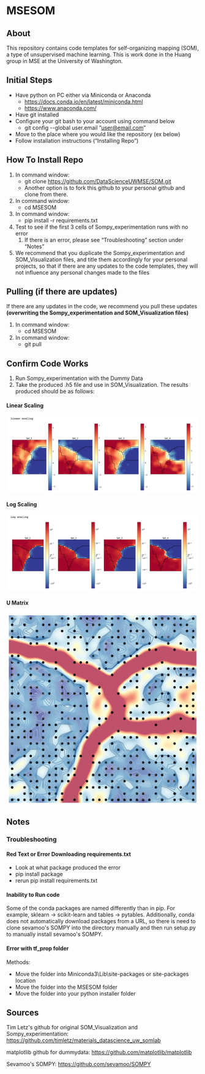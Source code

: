 # MSESOM
## About
This repository contains code templates for self-organizing mapping (SOM), a type of unsupervised machine learning. This is work done in the Huang group in MSE at the University of Washington.

## Initial Steps
- Have python on PC either via Miniconda or Anaconda
  - https://docs.conda.io/en/latest/miniconda.html
  - https://www.anaconda.com/
- Have git installed
- Configure your git bash to your account using command below
  - git config --global user.email ”user@email.com”
- Move to the place where you would like the repository (ex below)
- Follow installation instructions (“Installing Repo”)


## How To Install Repo
1. In command window:
   - git clone https://github.com/DataScienceUWMSE/SOM.git
   - Another option is to fork this github to your personal github and clone from there.
2. In command window:
   - cd MSESOM
3. In command window:
   - pip install -r requirements.txt
4. Test to see if the first 3 cells of Sompy_experimentation runs with no error
   1. If there is an error, please see “Troubleshooting” section under “Notes”
5. We recommend that you duplicate the Sompy_experimentation and SOM_Visualization files, and title them accordingly for your personal projects, so that if there are any updates to the code templates, they will not influence any personal changes made to the files

## Pulling (if there are updates)
If there are any updates in the code, we recommend you pull these updates **(overwriting the Sompy_experimentation and SOM_Visualization files)** 
1. In command window:
   - cd MSESOM
2. In command window:
   - git pull

## Confirm Code Works
1. Run Sompy_experimentation with the Dummy Data
2. Take the produced .h5 file and use in SOM_Visualization. The results produced should be as follows:
#### Linear Scaling
![Linear Scaling](readme_img/Linear_scaling.png)
#### Log Scaling
![Log Scaling](readme_img/Log_scaling.png)
#### U Matrix
![U Matrix](readme_img/U-matrix.png)

## Notes
### Troubleshooting
#### Red Text or Error Downloading requirements.txt
- Look at what package produced the error
- pip install package
- rerun pip install requirements.txt

#### Inability to Run code
Some of the conda packages are named differently than in pip. For example, sklearn -> scikit-learn and tables -> pytables. Additionally, conda does not automatically download packages from a URL, so there is need to clone sevamoo's SOMPY into the directory manually and then run setup.py to manually install sevamoo's SOMPY.

#### Error with tf_prop folder
Methods:
- Move the folder into Miniconda3\Lib\site-packages or site-packages location
- Move the folder into the MSESOM folder
- Move the folder into your python installer folder


## Sources
Tim Letz's github for original SOM_Visualization and Sompy_experimentation: https://github.com/timletz/materials_datascience_uw_somlab

matplotlib github for dummydata: https://github.com/matplotlib/matplotlib

Sevamoo's SOMPY: https://github.com/sevamoo/SOMPY
